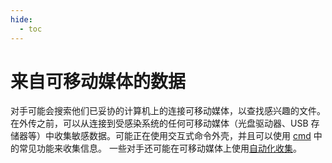 ```yaml
---
hide:
  - toc
---
```


# 来自可移动媒体的数据

对手可能会搜索他们已妥协的计算机上的连接可移动媒体，以查找感兴趣的文件。在外传之前，可以从连接到受感染系统的任何可移动媒体（光盘驱动器、USB 存储器等）中收集敏感数据。可能正在使用交互式命令外壳，并且可以使用 [cmd](https://attack.mitre.org/software/S0106) 中的常见功能来收集信息。  一些对手还可能在可移动媒体上使用[自动化收集](https://attack.mitre.org/techniques/T1119)。
